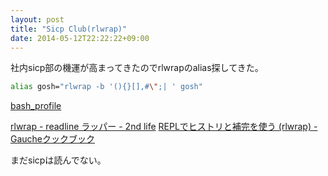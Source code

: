 ```yaml
---
layout: post
title: "Sicp Club(rlwrap)"
date: 2014-05-12T22:22:22+09:00
---
```


社内sicp部の機運が高まってきたのでrlwrapのalias探してきた。

```bash
alias gosh="rlwrap -b '(){}[],#\";| ' gosh"
```

[bash_profile](https://github.com/sanemat/dotfiles/blob/003e0b982cb33c0901aad1d11f780e376c16cecf/.bash_profile#L48)

[rlwrap - readline ラッパー - 2nd life](http://secondlife.hatenablog.jp/entry/20060607/1149653094)
[REPLでヒストリと補完を使う (rlwrap) - Gaucheクックブック](http://d.hatena.ne.jp/rui314/20070604/p1)

まだsicpは読んでない。
